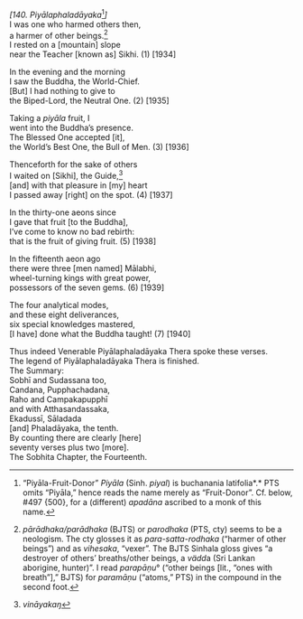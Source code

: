 *\[140. Piyālaphaladāyaka*[^1]*\]*  
I was one who harmed others then,  
a harmer of other beings.[^2]  
I rested on a \[mountain\] slope  
near the Teacher \[known as\] Sikhi. (1) \[1934\]

In the evening and the morning  
I saw the Buddha, the World-Chief.  
\[But\] I had nothing to give to  
the Biped-Lord, the Neutral One. (2) \[1935\]

Taking a *piyāla* fruit, I  
went into the Buddha’s presence.  
The Blessed One accepted \[it\],  
the World’s Best One, the Bull of Men. (3) \[1936\]

Thenceforth for the sake of others  
I waited on \[Sikhi\], the Guide,[^3]  
\[and\] with that pleasure in \[my\] heart  
I passed away \[right\] on the spot. (4) \[1937\]

In the thirty-one aeons since  
I gave that fruit \[to the Buddha\],  
I’ve come to know no bad rebirth:  
that is the fruit of giving fruit. (5) \[1938\]

In the fifteenth aeon ago  
there were three \[men named\] Mālabhi,  
wheel-turning kings with great power,  
possessors of the seven gems. (6) \[1939\]

The four analytical modes,  
and these eight deliverances,  
six special knowledges mastered,  
\[I have\] done what the Buddha taught! (7) \[1940\]

Thus indeed Venerable Piyālaphaladāyaka Thera spoke these verses.  
The legend of Piyālaphaladāyaka Thera is finished.  
The Summary:  
Sobhī and Sudassana too,  
Candana, Pupphachadana,  
Raho and Campakapupphī  
and with Atthasandassaka,  
Ekadussī, Sāladada  
\[and\] Phaladāyaka, the tenth.  
By counting there are clearly \[here\]  
seventy verses plus two \[more\].  
The Sobhita Chapter, the Fourteenth.  
[^1]: “Piyāla-Fruit-Donor” *Piyāla* (Sinh. *piyal*) is buchanania
    latifolia*.* PTS omits “Piyāla,” hence reads the name merely as
    “Fruit-Donor”. Cf. below, \#497 {500}, for a (different) *apadāna*
    ascribed to a monk of this name.  
[^2]: *pārādhaka/parādhaka* (BJTS) or *parodhaka* (PTS, cty) seems to be
    a neologism. The cty glosses it as *para-satta-rodhaka* (“harmer of
    other beings”) and as *vihesaka*, “vexer”. The BJTS Sinhala gloss
    gives “a destroyer of others’ breaths/other beings, a *vädd*a (Sri
    Lankan aborigine, hunter)”. I read *parapāṇu*° (“other beings
    \[lit., “ones with breath”\],” BJTS) for *paramāṇu* (“atoms,” PTS)
    in the compound in the second foot.  
[^3]: *vināyakaŋ*
